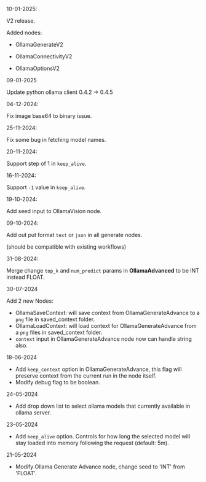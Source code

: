 10-01-2025:

V2 release.

Added nodes:

- OllamaGenerateV2

- OllamaConnectivityV2

- OllamaOptionsV2

09-01-2025

Update python ollama client 0.4.2 -> 0.4.5

04-12-2024:

Fix image base64 to binary issue.

25-11-2024:

Fix some bug in fetching model names.

20-11-2024:

Support step of 1 in `keep_alive`.

16-11-2024:

Support `-1` value in `keep_alive`.

19-10-2024:

Add seed input to OllamaVision node.

09-10-2024:

Add out put format `text` or `json` in all generate nodes.

(should be compatible with existing workflows)

31-08-2024:

Merge change `top_k` and `num_predict` params in **OllamaAdvanced** to be INT instead FLOAT.

30-07-2024

Add 2 new Nodes:

- OllamaSaveContext: will save context from OllamaGenerateAdvance to a `png` file in saved_context folder.
- OllamaLoadContext: will load context for OllamaGenerateAdvance from a `png` files in saved_context folder.
- `context` input in OllamaGenerateAdvance node now can handle string also.

18-06-2024

- Add `keep_context` option in OllamaGenerateAdvance, this flag will preserve context from the current run in the node itself.
- Modify debug flag to be boolean.

24-05-2024

- Add drop down list to select ollama models that currently available in ollama server.

23-05-2024

- Add `keep_alive` option. Controls for how long the selected model will stay loaded into memory following the request (default: 5m).

21-05-2024

- Modify Ollama Generate Advance node, change seed to 'INT' from 'FLOAT'.
